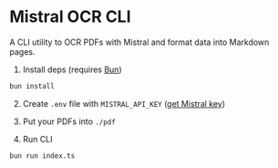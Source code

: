 # Mistral OCR CLI

A CLI utility to OCR PDFs with Mistral and format data into Markdown pages.

1. Install deps (requires [Bun](https://bun.sh/))

```bash
bun install
```

2. Create `.env` file with `MISTRAL_API_KEY` ([get Mistral key](https://console.mistral.ai/))

3. Put your PDFs into `./pdf`

4. Run CLI

```bash
bun run index.ts
```
